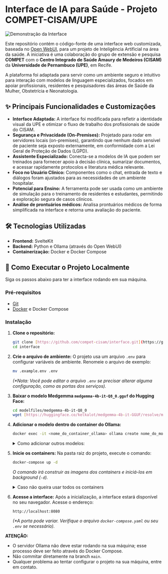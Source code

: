 # Interface de IA para Saúde - Projeto COMPET-CISAM/UPE

![Demonstração da Interface](https://raw.githubusercontent.com/compet-cisam/interface/main/static/upe.png)

Este repositório contém o código-fonte de uma interface web customizada, baseada no [Open WebUI](https://github.com/open-webui/open-webui), para um projeto de Inteligência Artificial na área da saúde. A iniciativa é uma colaboração do grupo de extensão e pesquisa **COMPET** com o **Centro Integrado de Saúde Amaury de Medeiros (CISAM)** da **Universidade de Pernambuco (UPE)**, em Recife.

A plataforma foi adaptada para servir como um ambiente seguro e intuitivo para interação com modelos de linguagem especializados, focados em apoiar profissionais, residentes e pesquisadores das áreas de Saúde da Mulher, Obstetrícia e Neonatologia.

## ✨ Principais Funcionalidades e Customizações

* **Interface Adaptada:** A interface foi modificada para refletir a identidade visual da UPE e otimizar o fluxo de trabalho dos profissionais de saúde do CISAM.
* **Segurança e Privacidade (On-Premises):** Projetado para rodar em servidores locais (on-premises), garantindo que nenhum dado sensível de paciente seja exposto externamente, em conformidade com a Lei Geral de Proteção de Dados (LGPD).
* **Assistente Especializado:** Conecta-se a modelos de IA que podem ser treinados para fornecer apoio à decisão clínica, sumarizar documentos, e acessar rapidamente protocolos e literatura médica relevante.
* **Foco no Usuário Clínico:** Componentes como o chat, entrada de texto e diálogos foram ajustados para as necessidades de um ambiente hospitalar.
* **Potencial para Ensino:** A ferramenta pode ser usada como um ambiente de simulação para o treinamento de residentes e estudantes, permitindo a exploração segura de casos clínicos.
* **Análise de prontuários médicos:** Analisa prontuários médicos de forma simplificada na interface e retorna uma avaliação do paciente.

## 🛠️ Tecnologias Utilizadas

* **Frontend:** SvelteKit
* **Backend:** Python e Ollama (através do Open WebUI)
* **Containerização:** Docker e Docker Compose

## 🚀 Como Executar o Projeto Localmente

Siga os passos abaixo para ter a interface rodando em sua máquina.

### Pré-requisitos

* [Git](https://git-scm.com/)
* [Docker](https://www.docker.com/products/docker-desktop/) e Docker Compose

### Instalação

1.  **Clone o repositório:**
    ```bash
    git clone [https://github.com/compet-cisam/interface.git](https://github.com/compet-cisam/interface.git)
    cd interface
    ```

2.  **Crie o arquivo de ambiente:**
    O projeto usa um arquivo `.env` para configurar variáveis de ambiente. Renomeie o arquivo de exemplo:
    ```bash
    mv .example.env .env
    ```
    *(\*Nota: Você pode editar o arquivo `.env` se precisar alterar alguma configuração, como as portas dos serviços).*

3.  **Baixar o modelo Medgemma `medgemma-4b-it-Q8_0.gguf` do Hugging Face:**
    ```bash
    cd modelfiles/medgemma-4b-it-Q8_0
    wget [https://huggingface.co/kelkalot/medgemma-4b-it-GGUF/resolve/main/medgemma-4b-it-Q8_0.gguf](https://huggingface.co/kelkalot/medgemma-4b-it-GGUF/resolve/main/medgemma-4b-it-Q8_0.gguf)
    ```

4.  **Adicionar o modelo dentro do container do Ollama:**
    ```bash
    docker exec -it <nome_do_container_ollama> ollama create nome_do_modelo_novo -f /modelfiles/nome_do_modelo_novo/Modelfile
    ```

    <details>
    <summary>Como adicionar outros modelos:</summary>

    1. Criar pasta para o modelo novo dentro da pasta **modelfiles**: `/modelfiles/nome_do_modelo_novo` (substituir `nome_do_modelo_novo` pelo nome desejado).
    2. Dentro da pasta nova, criar um arquivo `Modelfile` contendo as instruções para a execução do modelo pelo Ollama — checar a [documentação do Ollama](https://ollama.readthedocs.io/en/modelfile/) ou o `Modelfile` já existente em `/modelfiles/medgemma-4b-it-Q8_0`.
    3. Na pasta raiz, alterar o arquivo `entrypoint.sh` para incluir o modelo desejado (antes de `wait`):
       ```bash
       [...]

       ollama create nome_do_modelo_novo -f /modelfiles/nome_do_modelo_novo/Modelfile
       
       wait
       ```
    4. Rebuildar o ambiente e acessar a interface atualizada:
       ```bash
       docker-compose down
       docker-compose up -d --build
       ```
       Acesse: `http://localhost:8080`

    </details>

5.  **Inicie os containers:**
    Na pasta raiz do projeto, execute o comando:
    ```bash
    docker-compose up -d
    ```
    *O comando irá construir as imagens dos containers e iniciá-los em background (`-d`).*

    <details>
    <summary>Caso não queira usar todos os containers</summary>

    - Para deixar o ambiente de desenvolvimento mais leve, você pode inicializar apenas os containers necessários. Na pasta raiz do projeto, execute o comando:
      
    ```bash
    docker compose up -d ollama open-webui
    ```
    </details>

6.  **Acesse a interface:**
    Após a inicialização, a interface estará disponível no seu navegador. Acesse o endereço:
    ```
    http://localhost:8080
    ```
    *(\*A porta pode variar. Verifique o arquivo `docker-compose.yaml` ou seu `.env` se necessário).*

**ATENÇÃO:**
- O servidor Ollama não deve estar rodando na sua máquina; esse processo deve ser feito através do Docker Compose.
- Não commitar diretamente na branch `main`.
- Qualquer problema ao tentar configurar o projeto na sua máquina, entre em contato.
